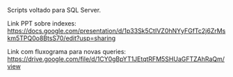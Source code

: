Scripts voltado para SQL Server.

Link PPT sobre indexes:
https://docs.google.com/presentation/d/1p33Sk5CtIVZ0hNYyFGfTc2j6ZrMskm5TPQ0o8BtsS70/edit?usp=sharing

Link com fluxograma para novas queries:
https://drive.google.com/file/d/1CY0gBpYT1JEtqtRFM5SHUaGFTZAhRaQm/view
